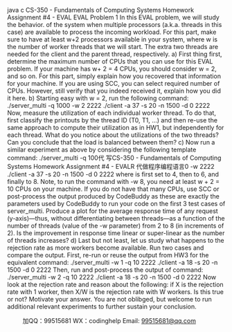 java c
CS-350 - Fundamentals of Computing Systems
Homework Assignment #4 - EVAL
EVAL Problem 1
In this EVAL problem, we will study the behavior. of the system when multiple processors (a.k.a. threads in this case) are available to process the incoming workload. For this part, make sure to have at least w+2 processors available in your system, where w is the number of worker threads that we will start. The extra two threads are needed for the client and the parent thread, respectively.
a) First thing first, determine the maximum number of CPUs that you can use for this EVAL problem. If your machine has w+ 2 = 4 CPUs, you should consider w = 2, and so on. For this part, simply explain how you recovered that information for your machine. If you are using SCC, you can select required number of CPUs. However, still verify that you indeed received it, explain how you did it here.
b) Starting easy with w = 2, run the following command:
./server_multi -q 1000 -w 2 2222  ./client -a 37 -s 20 -n 1500 -d 0 2222
Now, measure the utilization of each individual worker thread. To do that, first classify the printouts by the thread ID (T0, T1, ...) and then re-use the same approach to compute their utilization as in HW1, but independently for each thread.
What do you notice about the utilizations of the two threads? Can you conclude that the load is balanced between them?
c) Now run a similar experiment as above by considering the following template command:
./server_multi -q 100代 写CS-350 - Fundamentals of Computing Systems Homework Assignment #4 - EVALR
代做程序编程语言0 -w  2222  ./client -a 37 -s 20 -n 1500 -d 0 2222
where  is first set to 4, then to 6, and finally to 8. Note, to run the command with -w 8, you need at least w + 2 = 10 CPUs on your machine. If you do not have that many CPUs, use SCC or post-process the output produced by CodeBuddy as these are exactly the parameters used by CodeBuddy to run your code on the first 3 test cases of server_multi.
Produce a plot for the average response time of any request (y-axis)—thus, without differentiating between threads—as a function of the number of threads (value of the -w parameter) from 2 to 8 (in increments of 2). Is the improvement in response time linear or super-linear as the number of threads increases?
d) Last but not least, let us study what happens to the rejection rate as more workers become available. Run two cases and compare the output.
First, re-run or reuse the output from HW3 for the equivalent command:
./server_multi -w 1 -q 10 2222  ./client -a 18 -s 20 -n 1500 -d 0 2222
Then, run and post-process the output of command:
./server_multi -w 2 -q 10 2222  ./client -a 18 -s 20 -n 1500 -d 0 2222
Now look at the rejection rate and reason about the following: if X is the rejection rate with 1 worker, then X/W is the rejection rate with W workers. Is this true or not? Motivate your answer. You are not oblibged, but welcome to run additional relevant experiments to further sustain your conclusion.



         
加QQ：99515681  WX：codinghelp  Email: 99515681@qq.com
